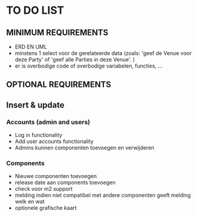 # TO DO LIST
## MINIMUM REQUIREMENTS
- ERD EN UML
- minstens 1 select voor de gerelateerde data (zoals: 'geef de Venue voor deze
  Party' of 'geef alle Parties in deze Venue'. )
- er is overbodige code of overbodige variabelen, functies, ...
## OPTIONAL REQUIREMENTS
## Insert & update
### Accounts (admin and users)
- Log in functionality
- Add user accounts functionality
- Admins kunnen componenten toevoegen en verwijderen



### Components
- Nieuwe componenten toevoegen
- release date aan components toevoegen
- check voor m2 support
- melding indien niet compatibel met andere componenten geeft melding welk en wat
- optionele grafische kaart